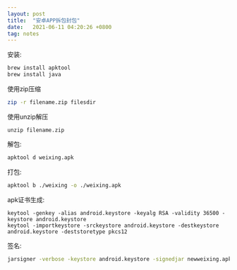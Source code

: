 ```yaml
---
layout: post
title:  "安卓APP拆包封包"
date:   2021-06-11 04:20:26 +0800
tag: notes
---
```


安装:
```bash
brew install apktool
brew install java
```

使用zip压缩
```bash
zip -r filename.zip filesdir
```
使用unzip解压
```
unzip filename.zip
```

解包:
```bash
apktool d weixing.apk
```

打包:
```bash
apktool b ./weixing -o ./weixing.apk
```

apk证书生成:
```
keytool -genkey -alias android.keystore -keyalg RSA -validity 36500 -keystore android.keystore
keytool -importkeystore -srckeystore android.keystore -destkeystore android.keystore -deststoretype pkcs12
```

签名:
```bash
jarsigner -verbose -keystore android.keystore -signedjar newweixing.apk weixing.apk android.keystore
```
